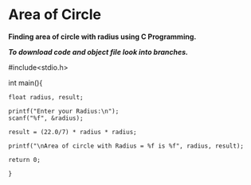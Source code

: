 # Area of Circle
**Finding area of circle with radius using C Programming.**

***To download code and object file look into branches.***

#include<stdio.h>

int main(){

	float radius, result;
	
	printf("Enter your Radius:\n");
	scanf("%f", &radius);
	
	result = (22.0/7) * radius * radius;
	
	printf("\nArea of circle with Radius = %f is %f", radius, result);
	
	return 0;
	
	}
